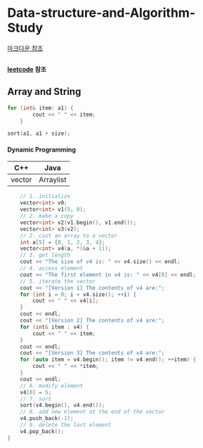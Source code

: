 # Data-structure-and-Algorithm-Study

[마크다운 참조](https://namu.wiki/w/마크다운)
```C

```
**[leetcode](https://leetcode.com) 참조**

## Array and String

```C
for (int& item: a1) {
        cout << " " << item;
    }
```
```C
sort(a1, a1 + size);
```

#### Dynamic Programming
|<center>C++</center> | <center>Java</center> | 
|--------|-------|
|<center>vector</center> | <center>Arraylist</center> |

```c
    // 1. initialize
    vector<int> v0;
    vector<int> v1(5, 0);
    // 2. make a copy
    vector<int> v2(v1.begin(), v1.end());
    vector<int> v3(v2);
    // 2. cast an array to a vector
    int a[5] = {0, 1, 2, 3, 4};
    vector<int> v4(a, *(&a + 1));
    // 3. get length
    cout << "The size of v4 is: " << v4.size() << endl;
    // 4. access element
    cout << "The first element in v4 is: " << v4[0] << endl;
    // 5. iterate the vector
    cout << "[Version 1] The contents of v4 are:";
    for (int i = 0; i < v4.size(); ++i) {
        cout << " " << v4[i];
    }
    cout << endl;
    cout << "[Version 2] The contents of v4 are:";
    for (int& item : v4) {
        cout << " " << item;
    }
    cout << endl;
    cout << "[Version 3] The contents of v4 are:";
    for (auto item = v4.begin(); item != v4.end(); ++item) {
        cout << " " << *item;
    }
    cout << endl;
    // 6. modify element
    v4[0] = 5;
    // 7. sort
    sort(v4.begin(), v4.end());
    // 8. add new element at the end of the vector
    v4.push_back(-1);
    // 9. delete the last element
    v4.pop_back();
}
```